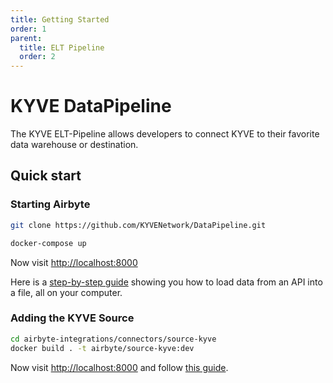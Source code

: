 ```yaml
---
title: Getting Started
order: 1
parent:
  title: ELT Pipeline
  order: 2
---
```


# KYVE DataPipeline

The KYVE ELT-Pipeline allows developers to connect KYVE to their favorite
data warehouse or destination.

## Quick start

### Starting Airbyte

```bash
git clone https://github.com/KYVENetwork/DataPipeline.git

docker-compose up
```

Now visit [http://localhost:8000](http://localhost:8000)

Here is a [step-by-step guide](https://github.com/airbytehq/airbyte/tree/e378d40236b6a34e1c1cb481c8952735ec687d88/docs/quickstart/getting-started.md) showing you how to load data from an API into a file, all on your computer.

### Adding the KYVE Source

```bash
cd airbyte-integrations/connectors/source-kyve
docker build . -t airbyte/source-kyve:dev
```

Now visit [http://localhost:8000](http://localhost:8000) and follow [this guide](https://docs.airbyte.com/integrations/custom-connectors/#adding-your-connectors-in-the-ui).
